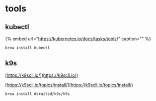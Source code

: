 # tools

## kubectl

{% embed url="https://kubernetes.io/docs/tasks/tools/" caption="" %}

```bash
brew install kubectl
```

## k9s

[https://k9scli.io/](https://k9scli.io/)

[https://k9scli.io/topics/install/](https://k9scli.io/topics/install/)

```bash
brew install derailed/k9s/k9s
```

